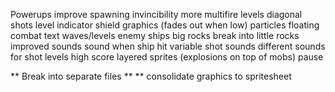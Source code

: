 Powerups
    improve spawning
    invincibility
    more multifire levels
      diagonal shots
      level indicator
shield graphics (fades out when low)
particles
floating combat text
waves/levels
enemy ships
big rocks break into little rocks
improved sounds
    sound when ship hit
    variable shot sounds
    different sounds for shot levels
high score
layered sprites (explosions on top of mobs)
pause

** Break into separate files **
** consolidate graphics to spritesheet

